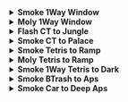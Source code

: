 <details>
  <summary><strong>Smoke 1Way Window</strong></summary>
  <br>
  
  Normal Throw

  <div align="center">
    <img src="img\smoke_1w_window_pos.png" alt="Position" width="33%"/>
    <img src="img\smoke_1w_window_angle.png" alt="Angle" width="33%"/>
    <img src="img\smoke_1w_window_result.png" alt="Result" width="33%"/>
  </div>
  
</details>

<details>
  <summary><strong>Moly 1Way Window</strong></summary>
  <br>
  
  Normal Throw

  <div align="center">
    <img src="img\moly_1w_window_pos.png" alt="Position" width="33%"/>
    <img src="img\moly_1w_window_angle.png" alt="Angle" width="33%"/>
    <img src="img\moly_1w_window_result.png" alt="Result" width="33%"/>
  </div>
  
</details>

<details>
  <summary><strong>Flash CT to Jungle</strong></summary>
  <br>
  
  Normal Throw

  <div align="center">
    <img src="img\flash_ct_jungle_angle.png" alt="Angle" width="45%"/>
    <img src="img\flash_ct_jungle_result.png" alt="Result" width="45%"/>
  </div>
  
</details>

<details>
  <summary><strong>Smoke CT to Palace</strong></summary>
  <br>
  
  Jump Throw

  <div align="center">
    <img src="img\smoke_ct_palace_angle.png" alt="Angle" width="45%"/>
    <img src="img\smoke_ct_palace_result.png" alt="Result" width="45%"/>
  </div>
  
</details>

<details>
  <summary><strong>Smoke Tetris to Ramp</strong></summary>
  <br>
  
  Normal Throw

  <div align="center">
    <img src="img\smoke_tetris_ramp_pos.png" alt="Position" width="33%"/>
    <img src="img\smoke_tetris_ramp_angle.png" alt="Angle" width="33%"/>
    <img src="img\smoke_tetris_ramp_result.png" alt="Result" width="33%"/>
  </div>
  
</details>

<details>
  <summary><strong>Moly Tetris to Ramp</strong></summary>
  <br>
  
  Jump Throw

  <div align="center">
    <img src="img\moly_tetris_ramp_pos.png" alt="Position" width="33%"/>
    <img src="img\moly_tetris_ramp_angle.png" alt="Angle" width="33%"/>
    <img src="img\moly_tetris_ramp_result.png" alt="Result" width="33%"/>
  </div>
  
</details>

<details>
  <summary><strong>Smoke 1Way Tetris to Dark</strong></summary>
  <br>
  
  Normal Throw

  <div align="center">
    <img src="img\smoke_1w_tetris_dark_pos.png" alt="Position" width="33%"/>
    <img src="img\smoke_1w_tetris_dark_angle.png" alt="Angle" width="33%"/>
    <img src="img\smoke_1w_tetris_dark_result.png" alt="Result" width="33%"/>
  </div>
  
</details>

<details>
  <summary><strong>Smoke BTrash to Aps</strong></summary>
  <br>
  
  Normal Throw

  <div align="center">
    <img src="img\smoke_btrash_aps_pos.png" alt="Position" width="33%"/>
    <img src="img\smoke_btrash_aps_angle.png" alt="Angle" width="33%"/>
    <img src="img\smoke_btrash_aps_result.png" alt="Result" width="33%"/>
  </div>
  
</details>

<details>
  <summary><strong>Smoke Car to Deep Aps</strong></summary>
  <br>
  
  Running Jump Throw

  <div align="center">
    <img src="img\smoke_car_deep_aps_pos.png" alt="Position" width="45%"/>
    <img src="img\smoke_car_deep_aps_angle.png" alt="Angle" width="45%"/>
    <img src="img\smoke_car_deep_aps_throw.png" alt="Throw" width="45%"/>
    <img src="img\smoke_car_deep_aps_result.png" alt="Result" width="45%"/>
  </div>
  
</details>